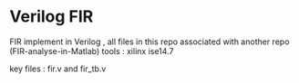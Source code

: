 # Verilog FIR
FIR implement in Verilog , all files in this repo associated with another repo (FIR-analyse-in-Matlab) 
tools : xilinx ise14.7

key files : fir.v and fir_tb.v
